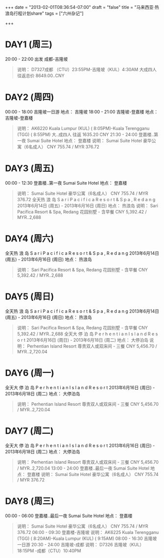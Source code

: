 +++
date = "2013-02-01T08:36:54-07:00"
draft = "false"
title = "马来西亚·热浪岛行程计划share"
tags = ["六州杂记"]

+++
# DAY1 (周三) 
20:00 - 22:00 出发 成都-吉隆坡
> 说明： D7327成都 （CTU）23:55PM-吉隆坡（KUL）4:30AM 大成四人往返总价 8649.00..CNY 

# DAY2 (周四) 
00:00 - 18:00 吉隆坡一日游 
地点： 吉隆坡
18:00 - 21:00 吉隆坡-登嘉楼 
地点： 吉隆坡-登嘉楼
> 说明： AK6220 Kuala Lumpur (KUL) ( 8:05PM)-Kuala Terengganu (TGG) ( 8:55PM) 大..成四人 往返 1635.20 CNY 
21:30 - 24:00 登嘉楼..第一夜 Sumai Suite Hotel 
地点： 登嘉楼
> 说明： Sumai Suite Hotel 豪华公寓（6名成人） CNY 755.74 / MYR 376.72 

# DAY3 (周五) 
00:00 - 12:30 登嘉楼..第一夜 Sumai Suite Hotel 
地点： 登嘉楼
> 说明： Sumai Suite Hotel 豪华公寓（6名成人） CNY 755.74 / MYR 376.72 
全天热 浪 岛 S a r i P a c i f i c a R e s o r t & S p a , R e d a n g
2013年6月14日 (周五) - 2013年6月16日 (周日) 
地点： 热浪岛
> 说明： Sari Pacifica Resort & Spa, Redang 花园别墅 - 含早餐 CNY 5,392.42 / MYR..2,688 

# DAY4 (周六) 
全天热 浪 岛 S a r i P a c i f i c a R e s o r t & S p a , R e d a n g 
2013年6月14日 (周五) - 2013年6月16日 (周日) 
地点： 热浪岛
> 说明： Sari Pacifica Resort & Spa, Redang 花园别墅 - 含早餐 CNY 5,392.42 / MYR..2,688

# DAY5 (周日) 
全天热 浪 岛 S a r i P a c i f i c a R e s o r t & S p a , R e d a n g 
2013年6月14日 (周五) - 2013年6月16日 (周日) 
地点： 热浪岛
> 说明： Sari Pacifica Resort & Spa, Redang 花园别墅 - 含早餐 CNY 5,392.42 / MYR..2,688 
全天大 停 泊 岛 P e r h e n t i a n I s l a n d R e s o r t 
2013年6月16日 (周日) - 2013年6月18日 (周二) 
地点： 大停泊岛
> 说明： Perhentian Island Resort 尊贵双人或双床间 - 三餐 CNY 5,456.70 / MYR..2,720.04 

# DAY6 (周一) 
全天大 停 泊 岛 P e r h e n t i a n I s l a n d R e s o r t 
2013年6月16日 (周日) - 2013年6月18日 (周二) 
地点： 大停泊岛
> 说明： Perhentian Island Resort 尊贵双人或双床间 - 三餐 CNY 5,456.70 / MYR..2,720.04 

# DAY7 (周二) 
全天大 停 泊 岛 P e r h e n t i a n I s l a n d R e s o r t 
2013年6月16日 (周日) - 2013年6月18日 (周二) 
地点： 大停泊岛
> 说明： Perhentian Island Resort 尊贵双人或双床间 - 三餐 CNY 5,456.70 / MYR..2,720.04 
13:00 - 24:00 登嘉楼..最后一夜 Sumai Suite Hotel 
地点： 登嘉楼
> 说明： Sumai Suite Hotel 豪华公寓（6名成人） CNY 755.74 / MYR 376.72 

# DAY8 (周三) 
00:00 - 06:00 登嘉楼..最后一夜 Sumai Suite Hotel 
地点： 登嘉楼
> 说明： Sumai Suite Hotel 豪华公寓（6名成人） CNY 755.74 / MYR 376.72 
06:00 - 09:30 登嘉楼-吉隆坡
> 说明： AK6225 Kuala Terengganu (TGG) ( 8:20AM)-Kuala Lumpur (KUL) ( 9:15AM) 
08:00 - 16:30 吉隆坡一日游
20:30 - 24:00 吉隆坡-成都
> 说明： D7326 吉隆坡（KUL）18:15PM -成都（CTU）10:40PM